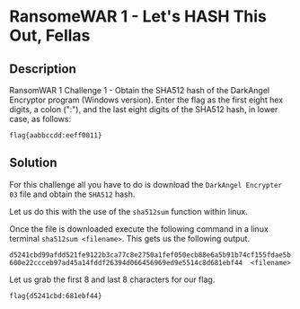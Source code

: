 # RansomeWAR 1 - Let's HASH This Out, Fellas

## Description
RansomWAR 1 Challenge 1 - Obtain the SHA512 hash of the DarkAngel Encryptor program (Windows version). Enter the flag as the first eight hex digits, a colon (":"), and the last eight digits of the SHA512 hash, in lower case, as follows:

`flag{aabbccdd:eeff0011}`

## Solution
For this challenge all you have to do is download the `DarkAngel Encrypter 03` file and obtain the `SHA512` hash.

Let us do this with the use of the `sha512sum` function within linux.

Once the file is downloaded execute the following command in a linux terminal `sha512sum <filename>`. This gets us the following output.

`d5241cbd99afdd521fe9122b3ca77c8e2750a1fef050ecb88e6a5b91b74cf155fdae5b600e22ccceb97ad45a14fddf26394d066456969ed9e5514c8d681ebf44  <filename>`

Let us grab the first 8 and last 8 characters for our flag.

`flag{d5241cbd:681ebf44}`
